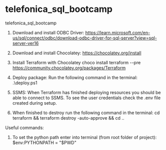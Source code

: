 # telefonica_sql_bootcamp
telefonica_sql_bootcamp

<!-- Requirements -->
1. Download and install ODBC Driver:
https://learn.microsoft.com/en-us/sql/connect/odbc/download-odbc-driver-for-sql-server?view=sql-server-ver16

2.  Download and install Chocolatey:
https://chocolatey.org/install

3.  Install Terraform with Chocolatey
choco install terraform --pre
https://community.chocolatey.org/packages/Terraform

4. Deploy package:
Run the following command in the terminal:
.\deploy.ps1

5.  SSMS:
When Terraform has finished deploying resources you should be able to connect
to SSMS.  To see the user credentials check the .env file created during setup.

6.  When finished to destroy run the following command in the terminal:
cd terraform && terraform destroy -auto-approve && cd ..



Useful commands:
1. To set the python path enter into terminal (from root folder of project):
$env:PYTHONPATH = "$PWD"